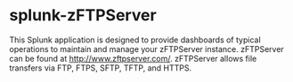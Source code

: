 # splunk-zFTPServer
This Splunk application is designed to provide dashboards of typical operations to maintain and manage your zFTPServer instance. zFTPServer can be found at http://www.zftpserver.com/. zFTPServer allows file transfers via FTP, FTPS, SFTP, TFTP, and HTTPS.
